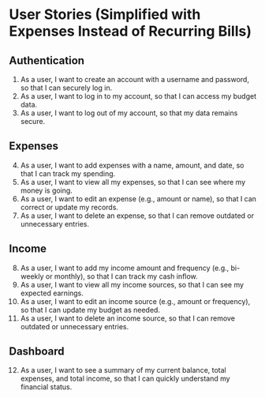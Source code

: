 # User Stories (Simplified with Expenses Instead of Recurring Bills)

## Authentication
1. As a user, I want to create an account with a username and password, so that I can securely log in.
2. As a user, I want to log in to my account, so that I can access my budget data.
3. As a user, I want to log out of my account, so that my data remains secure.

## Expenses
4. As a user, I want to add expenses with a name, amount, and date, so that I can track my spending.
5. As a user, I want to view all my expenses, so that I can see where my money is going.
6. As a user, I want to edit an expense (e.g., amount or name), so that I can correct or update my records.
7. As a user, I want to delete an expense, so that I can remove outdated or unnecessary entries.

## Income
8. As a user, I want to add my income amount and frequency (e.g., bi-weekly or monthly), so that I can track my cash inflow.
9. As a user, I want to view all my income sources, so that I can see my expected earnings.
10. As a user, I want to edit an income source (e.g., amount or frequency), so that I can update my budget as needed.
11. As a user, I want to delete an income source, so that I can remove outdated or unnecessary entries.

## Dashboard
12. As a user, I want to see a summary of my current balance, total expenses, and total income, so that I can quickly understand my financial status.